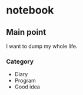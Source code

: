 notebook
========
## Main point
I want to dump my whole life.
### Category
* Diary
* Program
* Good idea
